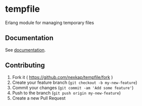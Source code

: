 # tempfile

Erlang module for managing temporary files

## Documentation

See [documentation](documentation.md).

## Contributing

1. Fork it ( https://github.com/nexkap/tempfile/fork )
2. Create your feature branch (`git checkout -b my-new-feature`)
3. Commit your changes (`git commit -am 'Add some feature'`)
4. Push to the branch (`git push origin my-new-feature`)
5. Create a new Pull Request
